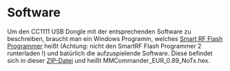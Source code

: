 # Software

Um den CC1111 USB Dongle mit der entsprechenden Software zu beschreiben, braucht man ein Windows Programm, welches [Smart RF Flash Programmer](http://www.ti.com/tool/flash-programmer) heißt (Achtung: nicht den SmartRF Flash Programmer 2 runterladen !) und batürlich die aufzuspielende Software. Diese befindet sich in dieser [ZIP-Datei](https://github.com/jberian/mmcommander/archive/master.zip) und heißt MMCommander_EUR_0.89_NoTx.hex.


